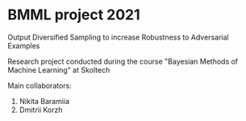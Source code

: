 # BMML project 2021
Output Diversified Sampling to increase Robustness to Adversarial Examples

Research project conducted during the course "Bayesian Methods of Machine Learning" at Skoltech

Main collaborators:
1. Nikita Baramiia
1. Dmitrii Korzh
